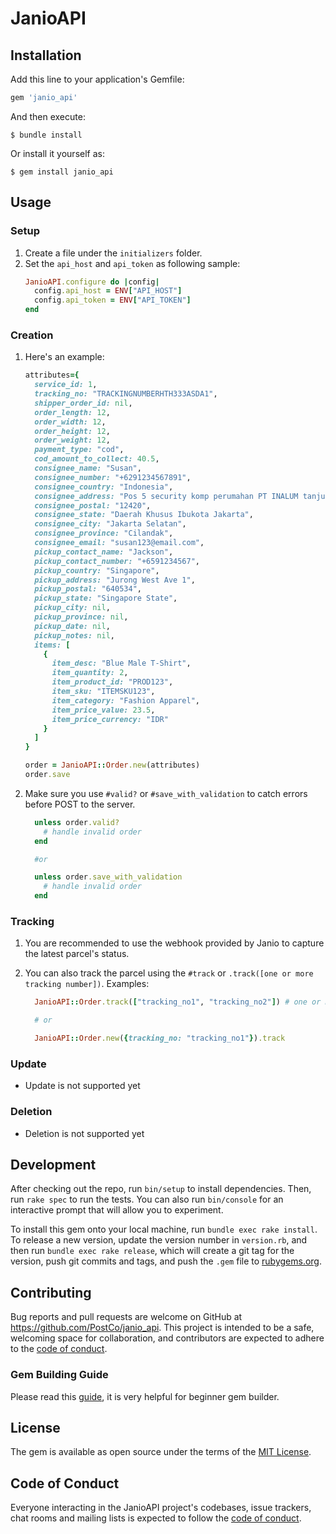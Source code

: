 # JanioAPI

## Installation

Add this line to your application's Gemfile:

```ruby
gem 'janio_api'
```

And then execute:

    $ bundle install

Or install it yourself as:

    $ gem install janio_api

## Usage

### Setup

1. Create a file under the `initializers` folder.
2. Set the `api_host` and `api_token` as following sample:
   ```ruby
   JanioAPI.configure do |config|
     config.api_host = ENV["API_HOST"]
     config.api_token = ENV["API_TOKEN"]
   end
   ```

### Creation

1. Here's an example:

   ```ruby
   attributes={
     service_id: 1,
     tracking_no: "TRACKINGNUMBERHTH333ASDA1",
     shipper_order_id: nil,
     order_length: 12,
     order_width: 12,
     order_height: 12,
     order_weight: 12,
     payment_type: "cod",
     cod_amount_to_collect: 40.5,
     consignee_name: "Susan",
     consignee_number: "+6291234567891",
     consignee_country: "Indonesia",
     consignee_address: "Pos 5 security komp perumahan PT INALUM tanjung gading., Jln berangin.",
     consignee_postal: "12420",
     consignee_state: "Daerah Khusus Ibukota Jakarta",
     consignee_city: "Jakarta Selatan",
     consignee_province: "Cilandak",
     consignee_email: "susan123@email.com",
     pickup_contact_name: "Jackson",
     pickup_contact_number: "+6591234567",
     pickup_country: "Singapore",
     pickup_address: "Jurong West Ave 1",
     pickup_postal: "640534",
     pickup_state: "Singapore State",
     pickup_city: nil,
     pickup_province: nil,
     pickup_date: nil,
     pickup_notes: nil,
     items: [
       {
         item_desc: "Blue Male T-Shirt",
         item_quantity: 2,
         item_product_id: "PROD123",
         item_sku: "ITEMSKU123",
         item_category: "Fashion Apparel",
         item_price_value: 23.5,
         item_price_currency: "IDR"
       }
     ]
   }

   order = JanioAPI::Order.new(attributes)
   order.save
   ```

2. Make sure you use `#valid?` or `#save_with_validation` to catch errors before POST to the server.

   ```ruby
     unless order.valid?
       # handle invalid order
     end

     #or

     unless order.save_with_validation
       # handle invalid order
     end
   ```

### Tracking

1. You are recommended to use the webhook provided by Janio to capture the latest parcel's status.
2. You can also track the parcel using the `#track` or `.track([one or more tracking number])`. Examples:

   ```ruby
     JanioAPI::Order.track(["tracking_no1", "tracking_no2"]) # one or more tracking number

     # or

     JanioAPI::Order.new({tracking_no: "tracking_no1"}).track
   ```

### Update

- Update is not supported yet

### Deletion

- Deletion is not supported yet

## Development

After checking out the repo, run `bin/setup` to install dependencies. Then, run `rake spec` to run the tests. You can also run `bin/console` for an interactive prompt that will allow you to experiment.

To install this gem onto your local machine, run `bundle exec rake install`. To release a new version, update the version number in `version.rb`, and then run `bundle exec rake release`, which will create a git tag for the version, push git commits and tags, and push the `.gem` file to [rubygems.org](https://rubygems.org).

## Contributing

Bug reports and pull requests are welcome on GitHub at https://github.com/PostCo/janio_api. This project is intended to be a safe, welcoming space for collaboration, and contributors are expected to adhere to the [code of conduct](https://github.com/PostCo/janio_api/blob/master/CODE_OF_CONDUCT.md).

### Gem Building Guide

Please read this [guide](https://bundler.io/guides/creating_gem.html), it is very helpful for beginner gem builder.

## License

The gem is available as open source under the terms of the [MIT License](https://opensource.org/licenses/MIT).

## Code of Conduct

Everyone interacting in the JanioAPI project's codebases, issue trackers, chat rooms and mailing lists is expected to follow the [code of conduct](https://github.com/PostCo/janio_api/blob/master/CODE_OF_CONDUCT.md).
